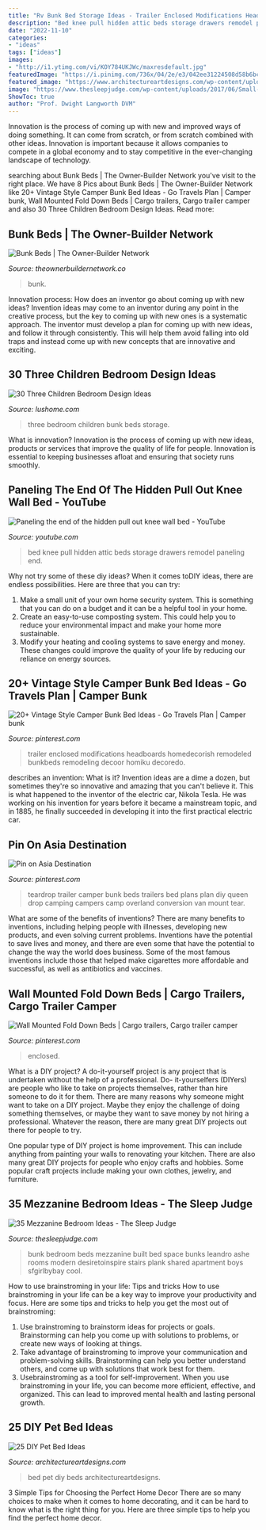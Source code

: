 ```yaml
---
title: "Rv Bunk Bed Storage Ideas - Trailer Enclosed Modifications Headboards Homedecorish Remodeled Bunkbeds Remodeling Decoor Homiku Decoredo"
description: "Bed knee pull hidden attic beds storage drawers remodel paneling end"
date: "2022-11-10"
categories:
- "ideas"
tags: ["ideas"]
images:
- "http://i1.ytimg.com/vi/KOY784UKJWc/maxresdefault.jpg"
featuredImage: "https://i.pinimg.com/736x/04/2e/e3/042ee31224508d58b6bc4d150b9c393e.jpg"
featured_image: "https://www.architectureartdesigns.com/wp-content/uploads/2013/02/Pet-Beds-ArchitectureArtDesigns-22.jpg"
image: "https://www.thesleepjudge.com/wp-content/uploads/2017/06/Small-Bunks.jpg"
ShowToc: true
author: "Prof. Dwight Langworth DVM"
---
```



Innovation is the process of coming up with new and improved ways of doing something. It can come from scratch, or from scratch combined with other ideas. Innovation is important because it allows companies to compete in a global economy and to stay competitive in the ever-changing landscape of technology.

	

		
searching about Bunk Beds | The Owner-Builder Network you've visit to the right place. We have 8 Pics about Bunk Beds | The Owner-Builder Network like 20+ Vintage Style Camper Bunk Bed Ideas - Go Travels Plan | Camper bunk, Wall Mounted Fold Down Beds | Cargo trailers, Cargo trailer camper and also 30 Three Children Bedroom Design Ideas. Read more:
		
    
## Bunk Beds | The Owner-Builder Network

<img loading=lazy src="https://theownerbuildernetwork.co/wp-content/uploads/2013/08/Bunk-Beds-8.jpg" onerror="this.onerror=null;this.src='https://tse2.mm.bing.net/th?id=OIP.qUS3A5mahZT3T78isB79LwHaE7&amp;pid=15.1';" alt="Bunk Beds | The Owner-Builder Network">

_Source: theownerbuildernetwork.co_

>bunk. 

	

Innovation process: How does an inventor go about coming up with new ideas?
Invention ideas may come to an inventor during any point in the creative process, but the key to coming up with new ones is a systematic approach. The inventor must develop a plan for coming up with new ideas, and follow it through consistently. This will help them avoid falling into old traps and instead come up with new concepts that are innovative and exciting.

    
## 30 Three Children Bedroom Design Ideas

<img loading=lazy src="http://www.lushome.com/wp-content/uploads/2015/10/kids-room-design-three-children-bedroom-14.jpg" onerror="this.onerror=null;this.src='https://tse4.mm.bing.net/th?id=OIP.ojud39kgXiglxi7Yz9VtZwHaJ3&amp;pid=15.1';" alt="30 Three Children Bedroom Design Ideas">

_Source: lushome.com_

>three bedroom children bunk beds storage. 

	

What is innovation?
Innovation is the process of coming up with new ideas, products or services that improve the quality of life for people. Innovation is essential to keeping businesses afloat and ensuring that society runs smoothly.

    
## Paneling The End Of The Hidden Pull Out Knee Wall Bed - YouTube

<img loading=lazy src="http://i1.ytimg.com/vi/KOY784UKJWc/maxresdefault.jpg" onerror="this.onerror=null;this.src='https://tse1.mm.bing.net/th?id=OIP.zIZCWMG8U6bbJ_H0y3wegwHaEK&amp;pid=15.1';" alt="Paneling the end of the hidden pull out knee wall bed - YouTube">

_Source: youtube.com_

>bed knee pull hidden attic beds storage drawers remodel paneling end. 

	

Why not try some of these diy ideas?
When it comes toDIY ideas, there are endless possibilities. Here are three that you can try: 
1) Make a small unit of your own home security system. This is something that you can do on a budget and it can be a helpful tool in your home.
2) Create an easy-to-use composting system. This could help you to reduce your environmental impact and make your home more sustainable.
3) Modify your heating and cooling systems to save energy and money. These changes could improve the quality of your life by reducing our reliance on energy sources.

    
## 20+ Vintage Style Camper Bunk Bed Ideas - Go Travels Plan | Camper Bunk

<img loading=lazy src="https://i.pinimg.com/736x/80/c7/17/80c7177a5f05894788e9b7fd10c7e85b.jpg" onerror="this.onerror=null;this.src='https://tse4.mm.bing.net/th?id=OIP.R_LabMohCcm80t_kwC5vpAHaLD&amp;pid=15.1';" alt="20+ Vintage Style Camper Bunk Bed Ideas - Go Travels Plan | Camper bunk">

_Source: pinterest.com_

>trailer enclosed modifications headboards homedecorish remodeled bunkbeds remodeling decoor homiku decoredo. 

	

describes an invention: What is it?
Invention ideas are a dime a dozen, but sometimes they're so innovative and amazing that you can't believe it. This is what happened to the inventor of the electric car, Nikola Tesla. He was working on his invention for years before it became a mainstream topic, and in 1885, he finally succeeded in developing it into the first practical electric car.

    
## Pin On Asia Destination

<img loading=lazy src="https://i.pinimg.com/736x/c9/3b/9a/c93b9ac8eb171bb8a575976b0c66392b.jpg" onerror="this.onerror=null;this.src='https://tse4.mm.bing.net/th?id=OIP.ctIbFP45A79AJD1WoKcL8wHaJ7&amp;pid=15.1';" alt="Pin on Asia Destination">

_Source: pinterest.com_

>teardrop trailer camper bunk beds trailers bed plans plan diy queen drop camping campers camp overland conversion van mount tear. 

	

What are some of the benefits of inventions?
There are many benefits to inventions, including helping people with illnesses, developing new products, and even solving current problems. Inventions have the potential to save lives and money, and there are even some that have the potential to change the way the world does business. Some of the most famous inventions include those that helped make cigarettes more affordable and successful, as well as antibiotics and vaccines.

    
## Wall Mounted Fold Down Beds | Cargo Trailers, Cargo Trailer Camper

<img loading=lazy src="https://i.pinimg.com/736x/04/2e/e3/042ee31224508d58b6bc4d150b9c393e.jpg" onerror="this.onerror=null;this.src='https://tse3.mm.bing.net/th?id=OIP.HDBmz4oBCANsf7a-hBOIkQHaHa&amp;pid=15.1';" alt="Wall Mounted Fold Down Beds | Cargo trailers, Cargo trailer camper">

_Source: pinterest.com_

>enclosed. 

	

What is a DIY project?
A do-it-yourself project is any project that is undertaken without the help of a professional. Do- it-yourselfers (DIYers) are people who like to take on projects themselves, rather than hire someone to do it for them.
There are many reasons why someone might want to take on a DIY project. Maybe they enjoy the challenge of doing something themselves, or maybe they want to save money by not hiring a professional. Whatever the reason, there are many great DIY projects out there for people to try.

One popular type of DIY project is home improvement. This can include anything from painting your walls to renovating your kitchen. There are also many great DIY projects for people who enjoy crafts and hobbies. Some popular craft projects include making your own clothes, jewelry, and furniture.

    
## 35 Mezzanine Bedroom Ideas - The Sleep Judge

<img loading=lazy src="https://www.thesleepjudge.com/wp-content/uploads/2017/06/Small-Bunks.jpg" onerror="this.onerror=null;this.src='https://tse3.mm.bing.net/th?id=OIP.JjYm75tjkERnsjDDfPJN9wHaLH&amp;pid=15.1';" alt="35 Mezzanine Bedroom Ideas - The Sleep Judge">

_Source: thesleepjudge.com_

>bunk bedroom beds mezzanine built bed space bunks leandro ashe rooms modern desiretoinspire stairs plank shared apartment boys sfgirlbybay cool. 

	

How to use brainstroming in your life: Tips and tricks
How to use brainstroming in your life can be a key way to improve your productivity and focus. Here are some tips and tricks to help you get the most out of brainstroming: 
1) Use brainstroming to brainstorm ideas for projects or goals. Brainstorming can help you come up with solutions to problems, or create new ways of looking at things. 
2) Take advantage of brainstroming to improve your communication and problem-solving skills. Brainstorming can help you better understand others, and come up with solutions that work best for them. 
3) Usebrainstroming as a tool for self-improvement. When you use brainstroming in your life, you can become more efficient, effective, and organized. This can lead to improved mental health and lasting personal growth.

    
## 25 DIY Pet Bed Ideas

<img loading=lazy src="https://www.architectureartdesigns.com/wp-content/uploads/2013/02/Pet-Beds-ArchitectureArtDesigns-22.jpg" onerror="this.onerror=null;this.src='https://tse1.mm.bing.net/th?id=OIP.PTcHFNk3weAYm_5Lgy1huQHaF7&amp;pid=15.1';" alt="25 DIY Pet Bed Ideas">

_Source: architectureartdesigns.com_

>bed pet diy beds architectureartdesigns. 

	

3 Simple Tips for Choosing the Perfect Home Decor
There are so many choices to make when it comes to home decorating, and it can be hard to know what is the right thing for you. Here are three simple tips to help you find the perfect home decor.

